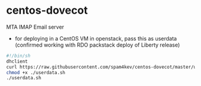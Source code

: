 # centos-dovecot
MTA IMAP Email server

-  for deploying in a CentOS VM in openstack, pass this as userdata (confirmed working with RDO packstack deploy of Liberty release)
```bash
#!/bin/sh
dhclient
curl https://raw.githubusercontent.com/spam4kev/centos-dovecot/master/userData.sh -o userdata.sh
chmod +x ./userdata.sh
./userdata.sh
```

